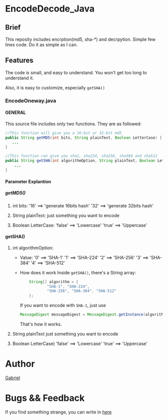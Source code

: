 # EncodeDecode_Java

## Brief
This reposity includes encrption(md5, sha-*) and decrpytion. Simple few lines code. Do it as simple as I can.

## Features
The code is small, and easy to understand. You won't get too long to understand it.

Also, it is easy to customize, especially `getSHA()`

### EncodeOneway.java
#### GENERAL
This source file includes only two functions. They are as followed:
```java
//This function will give you a 16-bit or 32-bit md5
public String getMD5(int bits, String plainText, Boolean LetterCase) {
   ...
}

//This function can give you sha1, sha224, sha256, sha384 and sha512
public String getSHA(int algorithmOption, String plainText, Boolean LetterCase){
    ...
}
```

#### Parameter Explantion
##### getMD5()
1. int bits:
		'16' ==> 'generate 16bits hash'
		'32' ==> 'generate 32bits hash'

2. String plainText:
        just something you want to encode

3. Boolean LetterCase:
		'false' ==> 'Lowercase'
        'true' ==> 'Uppercase'


#### getSHA()
1. int algorithmOption:
	- Value:
        	'0' ==> 'SHA-1'
            '1' ==> 'SHA-224'
            '2' ==> 'SHA-256'
            '3' ==> 'SHA-384'
            '4' ==> 'SHA-512'
	- How does it work
		Inside `getSHA()`, there's a String array:
        ```java
        	String[] algorithm = {
            		"SHA-1", "SHA-224", 
                    "SHA-256", "SHA-384", "SHA-512"
            };
		```
        If you want to encode with `SHA-1`, just use 
        ```java
        MessageDigest messageDigest = MessageDigest.getInstance(algorithm[algorithmOption]);` 
        ```

		That's how it works.

2. String plainText
		just something you want to encode

3. Boolean LetterCase)
		'false' ==> 'Lowercase'
        'true' ==> 'Uppercase'


# Author
[Gabriel](http://github.com/Gabirel)


# Bugs && Feedback
If you find something strange, you can write in [here](https://github.com/Gabirel/EncodeDecode_Java/issues)